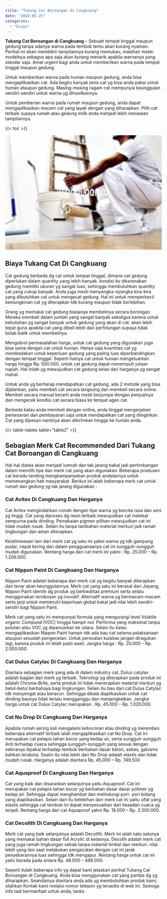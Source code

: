 ```yaml
---
title: "Tukang Cat Boroangan di Cangkuang"
date: "2024-05-25"
categories: 
  - "biaya"
---
```


**Tukang Cat Boroangan di Cangkuang** – Sebuah tempat tinggal maupun gedung tanpa adanya warna pada tembok tentu akan kurang nyaman. Perihal ini akan membikin tampilannya kurang memukau, malahan meski modelnya sebagus apa saja akan kurang menarik apabila warnanya yang standar saja. Amat urgent bagi anda untuk memberikan warna pada tempat tinggal maupun gedung.

Untuk memberikan warna pada hunian maupun gedung, anda bisa mengaplikasikan cat. Ada begitu banyak jenis cat yg bisa anda pakai untuk hunian ataupun gedung. Masing-masing ragam cat mempunyai keunggulan sendiri-sendiri untuk warna yg dihasilkannya.

Untuk pemberian warna pada rumah maupun gedung, anda dapat mengaplikasikan macam cat yang layak dengan yang diharapkan. Pilih cat terbaik supaya rumah atau gedung milik anda menjadi lebih menawan tampilannya.

{{< toc >}}

![Tukang Cat Boroangan di Cangkuang](/images/jasa-cat-murah33.png)

## Biaya Tukang Cat Di Cangkuang

Cat gedung berbeda dg cat untuk tempat tinggal, dimana cat gedung diperlukan dalam quantity yang lebih banyak. kondisi itu dikarenakan gedung memiliki ukuran yg sangat luas, sehingga membutuhkan quantity cat yang cukup banyak. Anda juga mesti menyangka-nyangka kira-kira yang dibutuhkan cat untuk mengecat gedung. Hal ini untuk memperkecil kemungkinan cat yg diterapkan tdk kurang maupun tidak berlebihan.

Orang yg memakai cat gedung biasanya membelinya secara borongan. Mereka membeli dalam jumlah yang sangat banyak sekaligus karena untuk kebutuhan yg sangat banyak untuk gedung yang akan di cat. akan lebih tepat guna apabila cat yang dibeli lebih dari perhitungan supaya tidak bolak-balik untuk membelinya.

Mengobrol permasalahan harga, untuk cat gedung yang digunakan juga bisa sama dengan cat untuk hunian. Hanya saja kuantitas cat yg membedakan untuk keperluan gedung yang paling luas diperbandingkan dengan tempat tinggal. Seperti halnya cat untuk hunian mengeluarkan harga hingga Rp. 500.000, untuk cat gedung dapat menempuh jutaan rupiah. Hal inilah yg mewujudkan cat gedung kelas dari harganya yg sangat mahal.

Untuk anda yg berharap mendapatkan cat gedung, ada 2 metode yang bisa dijalankan, yaitu membeli cat secara langsung dan membeli secara online. Membeli secara manual berarti anda mesti berjumpa dengan penjualnya dan mengecek kondisi cat secara biasa ke tempat agen cat.

Berbeda kalau anda membeli dengan online, anda tinggal mengerjakan pemesanan dan pembayaran saja untuk mendapatkan cat yang diinginkan. Cat yang dipesan nantinya akan dikirimkan hingga ke hunian anda.

{{< table-tables table="table2" >}}

## Sebagian Merk Cat Recommended Dari Tukang Cat Boroangan di Cangkuang

Hal-hal diatas akan menjadi lumrah dan tak jarang bakal jadi pertimbangan dalam memilih tipe dan merk cat yang akan digunakan. Beberapa produsen cat beradu tanding mengkampanyekan produk andalannya untuk memenangkan hati masyarakat. Berikut ini ialah beberapa merk cat untuk rumah dan gedung yg tak jarang digunakan :

### Cat Avitex Di Cangkuang Dan Harganya

Cat Avitex mengindahkan rumah dengan tipe warna yg bercita rasa dan seni yg tinggi. Cat yang diproses dg resin terbaik mewujudkan cat melekat sempurna pada dinding. Pemakaian pigmen pilihan mewujudkan cat ini tidak mudah rusak. Selain itu tanpa tambahan material merkuri jadi ramah lingkungan dan aman diterapkan.

Keistimewaan lain dari merk cat yg satu ini yakni warna yg tdk gampang pudar, cepat kering dan dalam pengguanaanya cat ini sungguh-sungguh mudah digunakan. Rentang harga dari cat merk ini yakni : Rp. 25.000 – Rp. 1.206.000.

### Cat Nippon Paint Di Cangkuang Dan Harganya

Nippon Paint adalah beberapa dari merk cat yg begitu banyak diterapkan dan tenar akan keunggulannya. Merk cat yang satu ini berasal dari Jepang, Nippon Paint identik dg produk yg berkwalitas premium serta selalu menggunakan terobosan yg inovatif. Alternatif warna yg bermacam-macam serta janji untuk memenuhi keperluan global bakal jadi nilai lebih sendiri-sendiri bagi Nippon Paint.

Merk cat yang satu ini mempunyai formula yang mengurangi level Volatile organic Compund (VOC) hingga hampir nol. Performa yang maksimal tanpa polutan atau VOC yg dipancarkan ke udara. Selain itu kalau mengaplikasikan Nippon Paint hampir tdk ada bau cat selama pelaksanaan ataupun sesudah pengecetan. Untuk persoalan kulaitas jangan diragukan lagi, karena produk ini telah pasti awet. Jangka harga : Rp. 20.000 – Rp. 2.000.000.

### Cat Dulux Catylac Di Cangkuang Dan Harganya

Diantara sebagian merk yang ada di dalam industry cat, Dulux catylax adalah bagian dari merk yg terbaik. Teknologi yg diterapkan pada produk ini adalah Chroma-Brite, serta produk ini tidak menerapkan material merkuri yg betul-betul berbahaya bagi lingkungan. Selain itu bau dari cat Dulux Catylac tdk menyengat atau beracun. Sehingga dikala diaplikasikan untuk cat dinding baunya tidak terlalu mengganggu dan menjengkelkan. Jangka harga untuk cat Dulux Catylac merupakan : Rp. 45.000 – Rp. 1.020.000.

### Cat No Drop Di Cangkuang Dan Harganya

Apabila rumah sering kali mengalami kebocoran atau dinding yg merembes beberapa alternatif terbaik ialah mengaplikasikan cat No Drop. Cat ini merupakan cat pelapis tahan bocor yang kedap air, serta sungguh-sungguh Anti terhadap cuaca sehingga sungguh-sungguh yang sesuai dengan sekiranya dipakai terhadap tembok berbahan dasar beton, asbes, galvanis bahkan terakota. Sealin itu nilai lebih dari No Drop adalah elastis dan tidak mudah rusak. Harganya adalah diantara Rp. 45.000 – Rp. 749.500

### Cat Aquaproof Di Cangkuang Dan Harganya

Cat yang baik dan disarankan selanjutnya yaitu Aquaproof. Cat ini merupakan cat pelapis tahan bocor yg berbahan dasar dasar polimer yg kedap air. Sehingga dapat menghambat dan melindungi pori- pori bidang yang diaplikasikan. Selain dari itu kelebihan dari merk cat ini yaitu sifat yang elastis sehingga cat tembok ini dapat menyesuaikan dari keaadan cuaca yg terjadi. Rentang harga dari cat Aquaproof yakni Rp. 18.000 – Rp. 3.300.000.

### Cat Decolith Di Cangkuang Dan Harganya

Merk cat yang baik selanjutnya adalah Decolith. Merk ini ialah satu satunya yang memakai bahan dasar full Acrylic di kelasnya. Decolih adalah merk cat yang juga ramah lingkungan sebab tanpa material timbal dan merkuri. nilai lebih yang lain saat melakukan pengecatan dengan cat ini jarak penyebarannya luas sehingga tdk mengapur. Rentang harga untuk cat ini yaitu berada pada antara Rp. 48.000 – 496.000.

Seperti itulah beberapa info yg dapat kami jelaskan perihal Tukang Cat Boroangan di Cangkuang. Anda bisa menggunakan cat yang pantas dg yg diharapkan. Seandainya diantara anda ada yg membutuhkan produk kami, silahkan Kontak kami melalui nomor telepon yg tersedia di web ini. Semoga info tadi bermanfaat untuk anda, tanks.
